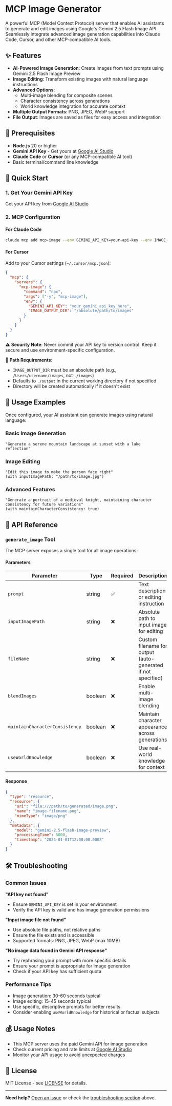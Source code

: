 # MCP Image Generator

A powerful MCP (Model Context Protocol) server that enables AI assistants to generate and edit images using Google's Gemini 2.5 Flash Image API. Seamlessly integrate advanced image generation capabilities into Claude Code, Cursor, and other MCP-compatible AI tools.

## ✨ Features

- **AI-Powered Image Generation**: Create images from text prompts using Gemini 2.5 Flash Image Preview
- **Image Editing**: Transform existing images with natural language instructions
- **Advanced Options**: 
  - Multi-image blending for composite scenes
  - Character consistency across generations
  - World knowledge integration for accurate context
- **Multiple Output Formats**: PNG, JPEG, WebP support
- **File Output**: Images are saved as files for easy access and integration

## 🔧 Prerequisites

- **Node.js** 20 or higher
- **Gemini API Key** - Get yours at [Google AI Studio](https://aistudio.google.com/apikey)
- **Claude Code** or **Cursor** (or any MCP-compatible AI tool)
- Basic terminal/command line knowledge

## 🚀 Quick Start

### 1. Get Your Gemini API Key

Get your API key from [Google AI Studio](https://aistudio.google.com/apikey)

### 2. MCP Configuration

#### For Claude Code

```bash
claude mcp add mcp-image --env GEMINI_API_KEY=your-api-key --env IMAGE_OUTPUT_DIR=/absolute/path/to/images -- npx -y mcp-image
```

#### For Cursor

Add to your Cursor settings (`~/.cursor/mcp.json`):

```json
{
  "mcp": {
    "servers": {
      "mcp-image": {
        "command": "npx",
        "args": ["-y", "mcp-image"],
        "env": {
          "GEMINI_API_KEY": "your_gemini_api_key_here",
          "IMAGE_OUTPUT_DIR": "/absolute/path/to/images"
        }
      }
    }
  }
}
```

⚠️ **Security Note**: Never commit your API key to version control. Keep it secure and use environment-specific configuration.

📁 **Path Requirements**: 
- `IMAGE_OUTPUT_DIR` must be an absolute path (e.g., `/Users/username/images`, not `./images`)
- Defaults to `./output` in the current working directory if not specified
- Directory will be created automatically if it doesn't exist

## 📖 Usage Examples

Once configured, your AI assistant can generate images using natural language:

### Basic Image Generation

```
"Generate a serene mountain landscape at sunset with a lake reflection"
```

### Image Editing

```
"Edit this image to make the person face right"
(with inputImagePath: "/path/to/image.jpg")
```


### Advanced Features

```
"Generate a portrait of a medieval knight, maintaining character consistency for future variations"
(with maintainCharacterConsistency: true)
```

## 🔧 API Reference

### `generate_image` Tool

The MCP server exposes a single tool for all image operations:

#### Parameters

| Parameter | Type | Required | Description |
|-----------|------|----------|-------------|
| `prompt` | string | ✅ | Text description or editing instruction |
| `inputImagePath` | string | ❌ | Absolute path to input image for editing |
| `fileName` | string | ❌ | Custom filename for output (auto-generated if not specified) |
| `blendImages` | boolean | ❌ | Enable multi-image blending |
| `maintainCharacterConsistency` | boolean | ❌ | Maintain character appearance across generations |
| `useWorldKnowledge` | boolean | ❌ | Use real-world knowledge for context |

#### Response

```json
{
  "type": "resource",
  "resource": {
    "uri": "file:///path/to/generated/image.png",
    "name": "image-filename.png",
    "mimeType": "image/png"
  },
  "metadata": {
    "model": "gemini-2.5-flash-image-preview",
    "processingTime": 5000,
    "timestamp": "2024-01-01T12:00:00.000Z"
  }
}
```

## 🛠️ Troubleshooting

### Common Issues

**"API key not found"**
- Ensure `GEMINI_API_KEY` is set in your environment
- Verify the API key is valid and has image generation permissions

**"Input image file not found"**
- Use absolute file paths, not relative paths
- Ensure the file exists and is accessible
- Supported formats: PNG, JPEG, WebP (max 10MB)

**"No image data found in Gemini API response"**
- Try rephrasing your prompt with more specific details
- Ensure your prompt is appropriate for image generation
- Check if your API key has sufficient quota

### Performance Tips

- Image generation: 30-60 seconds typical
- Image editing: 15-45 seconds typical  
- Use specific, descriptive prompts for better results
- Consider enabling `useWorldKnowledge` for historical or factual subjects


## 💰 Usage Notes

- This MCP server uses the paid Gemini API for image generation
- Check current pricing and rate limits at [Google AI Studio](https://aistudio.google.com/)
- Monitor your API usage to avoid unexpected charges

## 📄 License

MIT License - see [LICENSE](LICENSE) for details.

---

**Need help?** [Open an issue](https://github.com/shinpr/mcp-image/issues) or check the [troubleshooting section](#-troubleshooting) above.